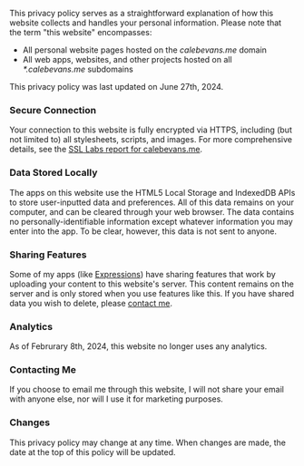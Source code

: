 This privacy policy serves as a straightforward explanation of how this website
collects and handles your personal information. Please note that the term "this
website" encompasses:

- All personal website pages hosted on the _calebevans.me_ domain
- All web apps, websites, and other projects hosted on all _\*.calebevans.me_
  subdomains

This privacy policy was last updated on June 27th, 2024.

### Secure Connection

Your connection to this website is fully encrypted via HTTPS, including (but not
limited to) all stylesheets, scripts, and images. For more comprehensive
details, see the [SSL Labs report for calebevans.me][ssl-report].

[ssl-report]: https://www.ssllabs.com/ssltest/analyze.html?d=calebevans.me

### Data Stored Locally

The apps on this website use the HTML5 Local Storage and IndexedDB APIs to store
user-inputted data and preferences. All of this data remains on your computer,
and can be cleared through your web browser. The data contains no
personally-identifiable information except whatever information you may enter
into the app. To be clear, however, this data is not sent to anyone.

### Sharing Features

Some of my apps (like [Expressions][expressions]) have sharing features that
work by uploading your content to this website's server. This content remains on
the server and is only stored when you use features like this. If you have
shared data you wish to delete, please [contact me][contact].

[contact]: /contact/
[expressions]: https://projects.calebevans.me/expressions/

### Analytics

As of Februrary 8th, 2024, this website no longer uses any analytics.

### Contacting Me

If you choose to email me through this website, I will not share your email with
anyone else, nor will I use it for marketing purposes.

### Changes

This privacy policy may change at any time. When changes are made, the date at
the top of this policy will be updated.
